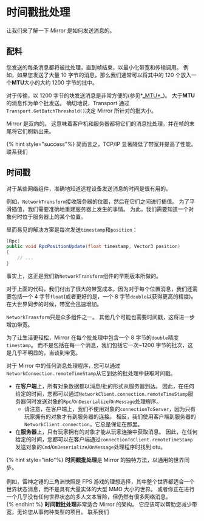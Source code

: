 # 时间戳批处理

让我们来了解一下 Mirror 是如何发送消息的。

## 配料

您发送的每条消息都将被批处理，直到帧结束，以最小化带宽和传输调用。 例如，如果您发送了大量 10 字节的消息，那么我们通常可以将其中的 120 个放入一个**MTU**大小的大约 1200 字节的批中。

对于传输，以 1200 字节的块发送消息是非常方便的(参见*[\_MTU*](https://en.wikipedia.org/wiki/Maximum\_transmission\_unit)_)。 大于**MTU**的消息作为单个批发送。 确切地说，Transport 通过`Transport.GetBatchThreshold()`决定 Mirror 所针对的批大小。

Mirror 是双向的。 这意味着客户机和服务器都将它们的消息批处理，并在帧的末尾将它们刷新出来。

{% hint style="success"%}
简而言之，TCP/IP 显著降低了带宽并提高了性能。
联系我们

## 时间戳

对于某些网络组件，准确地知道远程设备发送消息的时间是很有用的。

例如，`NetworkTransform`接收服务器的位置，然后在它们之间进行插值。 为了平滑插值，我们需要准确地重建服务器上发生的事情。 为此，我们需要知道一个对象何时位于服务器上的某个位置。

显而易见的解决方案是每次发送`timestamp`和`position`：

```csharp
[Rpc]
public void RpcPositionUpdate(float timestamp, Vector3 position)
{
    // ...
}
```

事实上，这正是我们新`NetworkTransform`组件的早期版本所做的。

对于上面的代码，我们付出了很大的带宽成本，因为对于每个位置消息，我们还需要包括一个 4 字节`float`(或者更好的是，一个 8 字节`double`以获得更高的精度)。 在大世界同步的时候，带宽会迅速增加。

`NetworkTransform`只是众多组件之一。 其他几个可能也需要时间戳，这将进一步增加带宽。

为了让生活更轻松，Mirror 在每个批处理中包含一个 8 字节的`double`精度`timestamp`。 而不是包括在每一个消息，我们包括它一次\~1200 字节的批次，这是几乎不明显的，当谈到带宽。

对于 Mirror 中的任何消息处理程序，您可以通过`NetworkConnection.remoteTimeStamp`从它到达的批处理中获取时间戳。

- 在**客户端**上，所有对象数据都以消息/批的形式从服务器到达。 因此，在任何给定的时间，您都可以通过`NetworkClient.connection.remoteTimeStamp`服务器何时发送对象的`Rpc`/`OnDeserialize`/`OnMessage`处理程序。
  - 请注意，在客户端上，我们不使用对象的`connectionToServer`，因为只有玩家拥有的对象才有到服务器的连接。 相反，我们使用客户端到服务器的`NetworkClient.connection`，它总是保证在那里。
- 在**服务器**上，只有玩家拥有的对象才能从玩家连接中获取消息。 因此，在任何给定的时间，您都可以在客户端通过`connectionToClient.remoteTimeStamp`发送对象的`Cmd`/`OnDeserialize`/`OnMessage`处理程序时找到 otu。

{% hint style="info"%}
**时间戳批处理**是 Mirror 的独特方法，以通用的世界同步。 \
\
例如，雷神之锤的三角洲快照是 FPS 游戏的理想选择，其中整个世界都适合一个世界状态消息，而不是具有大量实体的大型 MMO 大小的世界。 或者你正在进行一个几乎没有任何世界状态的多人文本冒险，但仍然有很多网络消息。
\
{% endhint %}
**时间戳批处理**非常适合 Mirror 的架构。 它应该可以帮助您减少带宽，无论您从事何种类型的项目。
联系我们
